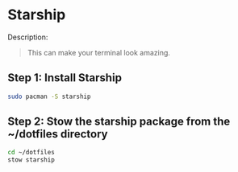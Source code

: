 # Starship

Description:

> This can make your terminal look amazing.

## Step 1: Install Starship

```bash
sudo pacman -S starship
```

## Step 2: Stow the starship package from the ~/dotfiles directory

```bash
cd ~/dotfiles
stow starship
```

